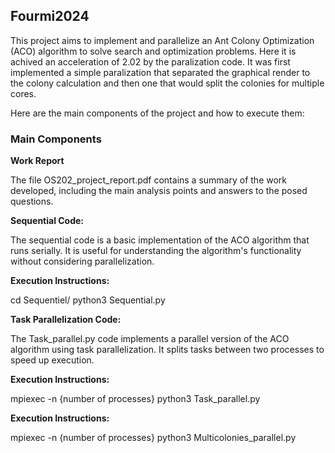 ## Fourmi2024

This project aims to implement and parallelize an Ant Colony Optimization (ACO) algorithm to solve search and optimization problems. Here it is achived an acceleration of 2.02 by the paralization code. It was first implemented a simple paralization that separated the graphical render to the colony calculation and then one that would split the colonies for multiple cores.

Here are the main components of the project and how to execute them:

### Main Components

**Work Report**

The file OS202_project_report.pdf contains a summary of the work developed, including the main analysis points and answers to the posed questions.
   
**Sequential Code:**

The sequential code is a basic implementation of the ACO algorithm that runs serially. It is useful for understanding the algorithm's functionality without considering parallelization.

**Execution Instructions:**

cd Sequentiel/
python3 Sequential.py

**Task Parallelization Code:**

The Task_parallel.py code implements a parallel version of the ACO algorithm using task parallelization. It splits tasks between two processes to speed up execution.

**Execution Instructions:**

mpiexec -n {number of processes} python3 Task_parallel.py

**Execution Instructions:**

mpiexec -n {number of processes} python3 Multicolonies_parallel.py
